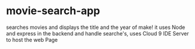 # movie-search-app
searches movies and displays the title and the year of make!
it uses Node and express in the backend and handle searche's, uses Cloud 9 IDE Server to host the web Page

